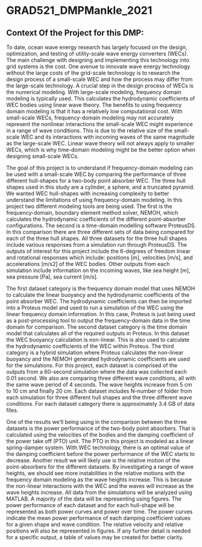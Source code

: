 # GRAD521_DMPMankle_2021

## Context Of the Project for this DMP:

To date, ocean wave energy research has largely focused on the design, optimization, and testing of utility-scale wave energy converters (WECs). The main challenge with designing and implementing this technology into grid systems is the cost. One avenue to innovate wave energy technology without the large costs of the grid-scale technology is to research the design process of a small-scale WEC and how the process may differ from the large-scale technology. A crucial step in the design process of WECs is the numerical modeling. With large-scale modeling, frequency domain modeling is typically used. This calculates the hydrodynamic coefficients of WEC bodies using linear wave theory. The benefits to using frequency domain modeling is that it has a relatively low computational cost. With small-scale WECs, frequency-domain modeling may not accurately represent the nonlinear interactions the small-scale WEC might experience in a range of wave conditions. This is due to the relative size of the small-scale WEC and its interactions with incoming waves of the same magnitude as the large-scale WEC. Linear wave theory will not always apply to smaller WECs, which is why time-domain modeling might be the better option when designing small-scale WECs. 

The goal of this project is to understand if frequency-domain modeling can be used with a small-scale WEC by comparing the performance of three different hull-shapes for a two-body point absorber WEC. The three hull shapes used in this study are a cylinder, a sphere, and a truncated pyramid. We wanted WEC hull-shapes with increasing complexity to better understand the limitations of using frequency-domain modeling. In this project two different modeling tools are being used. The first is the frequency-domain, boundary element method solver, NEMOH, which calculates the hydrodynamic coefficients of the different point-absorber configurations. The second is a time-domain modelling software ProteusDS. In this comparison there are three different sets of data being compared for each of the three hull shapes. All three datasets for the three hull shapes include various responses from a simulation run through ProteusDS. The outputs of interest for this project include the 6-degrees of freedom linear and rotational responses which include: positions [m], velocities [m/s], and accelerations [m/s2] of the WEC bodies. Other outputs from each simulation include information on the incoming waves, like sea height [m], sea pressure [Pa], sea current [m/s]. 

The first dataset category is the frequency domain model that uses NEMOH to calculate the linear buoyancy and the hydrodynamic coefficients of the point absorber WEC. The hydrodynamic coefficients can then be imported into a Proteus model and used to run a simulation of the WEC using the linear frequency domain information. In this case, Proteus is just being used as a post-processing tool to output the frequency-domain data in the time domain for comparison. The second dataset category is the time domain model that calculates all of the required outputs in Proteus. In this dataset the WEC buoyancy calculation is non-linear. This is also used to calculate the hydrodynamic coefficients of the WEC within Proteus. The third category is a hybrid simulation where Proteus calculates the non-linear buoyancy and the NEMOH generated hydrodynamic coefficients are used for the simulations. For this project, each dataset is comprised of the outputs from a 60-second simulation where the data was collected each 0.01 second. We also are comparing three different wave conditions, all with the same wave period of 4 seconds. The wave heights increase from 5 cm to 10 cm and finally 20 cm. Each dataset includes N-number of folder from each simulation for three different hull shapes and the three different wave conditions.  For each dataset category there is approximately 3.4 GB of data files. 

One of the results we’ll being using in the comparison between the three datasets is the power performance of the two-body point absorbers. That is calculated using the velocities of the bodies and the damping coefficient of the power take off (PTO) unit. The PTO in this project is modeled as a linear spring-damper system. With WEC technology, there is an optimal value of the damping coefficient before the power performance of the WEC starts to decrease. Another result we will likely use is the relative motion of the point-absorbers for the different datasets. By investigating a range of wave heights, we should see more instabilities in the relative motions with the frequency domain modeling as the wave heights increase. This is because the non-linear interactions with the WEC and the waves will increase as the wave heights increase. All data from the simulations will be analyzed using MATLAB. A majority of the data will be representing using figures. The power performance of each dataset and for each hull-shape will be represented as both power curves and power over time. The power curves indicate the mean power performance of each damping coefficient values for a given shape and wave condition. The relative velocity and relative positions will also be represented in figures. If any further detail is needed for a specific output, a table of values may be created for better clarity. 
